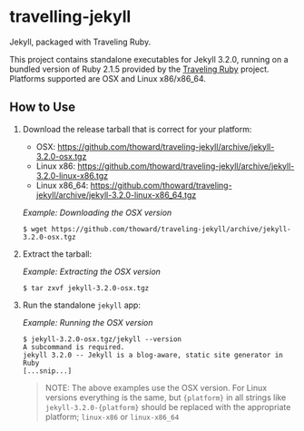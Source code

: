 # travelling-jekyll

Jekyll, packaged with Traveling Ruby.

This project contains standalone executables for Jekyll 3.2.0, running on a bundled version of Ruby 2.1.5 provided by the [Traveling Ruby](http://phusion.github.io/traveling-ruby/) project. Platforms supported are OSX and Linux x86/x86_64.

## How to Use

1. Download the release tarball that is correct for your platform:
    * OSX: https://github.com/thoward/traveling-jekyll/archive/jekyll-3.2.0-osx.tgz
    * Linux x86: https://github.com/thoward/traveling-jekyll/archive/jekyll-3.2.0-linux-x86.tgz
    * Linux x86_64: https://github.com/thoward/traveling-jekyll/archive/jekyll-3.2.0-linux-x86_64.tgz
   
    *Example: Downloading the OSX version*

    ```shell
    $ wget https://github.com/thoward/traveling-jekyll/archive/jekyll-3.2.0-osx.tgz
    ```
2. Extract the tarball: 

    *Example: Extracting the OSX version*

    ```shell
    $ tar zxvf jekyll-3.2.0-osx.tgz
    ```
3. Run the standalone `jekyll` app:

    *Example: Running the OSX version*

    ```shell
    $ jekyll-3.2.0-osx.tgz/jekyll --version
    A subcommand is required.
    jekyll 3.2.0 -- Jekyll is a blog-aware, static site generator in Ruby
    [...snip...]
    ```

    > NOTE: The above examples use the OSX version. For Linux versions everything is the same, but `{platform}` in all strings like `jekyll-3.2.0-{platform}` should be replaced with the appropriate platform; `linux-x86` or `linux-x86_64`
